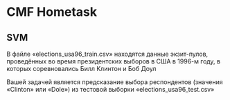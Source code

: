 # CMF Hometask

## SVM

В файле «elections_usa96_train.csv» находятся данные экзит-пулов, проведённых во время президентских выборов в США в 1996-м году, в которых соревновались Билл Клинтон и Боб Доул

Вашей задачей является предсказание выбора респондентов (значения «Clinton» или «Dole») из тестовой выборки «elections_usa96_test.csv»
